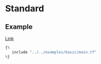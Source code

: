 # Standard

## Example

[Link](../../examples/basic/main.tf)

```terraform
{%
   include "../../examples/basic/main.tf"
%}
```
